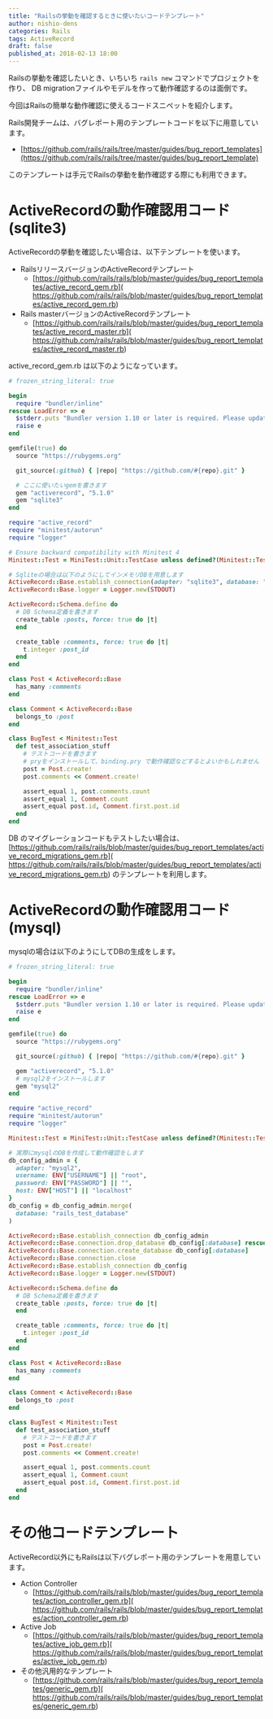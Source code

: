 ```yaml
---
title: "Railsの挙動を確認するときに使いたいコードテンプレート"
author: nishio-dens
categories: Rails
tags: ActiveRecord
draft: false
published_at: 2018-02-13 18:00
---
```


Railsの挙動を確認したいとき、いちいち ``rails new`` コマンドでプロジェクトを作り、
DB migrationファイルやモデルを作って動作確認するのは面倒です。

今回はRailsの簡単な動作確認に使えるコードスニペットを紹介します。

<!-- more -->


Rails開発チームは、バグレポート用のテンプレートコードを以下に用意しています。

- [https://github.com/rails/rails/tree/master/guides/bug_report_templates](https://github.com/rails/rails/tree/master/guides/bug_report_template)

このテンプレートは手元でRailsの挙動を動作確認する際にも利用できます。

# ActiveRecordの動作確認用コード(sqlite3)

ActiveRecordの挙動を確認したい場合は、以下テンプレートを使います。

- RailsリリースバージョンのActiveRecordテンプレート
  - [https://github.com/rails/rails/blob/master/guides/bug_report_templates/active_record_gem.rb]( https://github.com/rails/rails/blob/master/guides/bug_report_templates/active_record_gem.rb)
- Rails masterバージョンのActiveRecordテンプレート
  - [https://github.com/rails/rails/blob/master/guides/bug_report_templates/active_record_master.rb]( https://github.com/rails/rails/blob/master/guides/bug_report_templates/active_record_master.rb)

active_record_gem.rb は以下のようになっています。

```ruby
# frozen_string_literal: true

begin
  require "bundler/inline"
rescue LoadError => e
  $stderr.puts "Bundler version 1.10 or later is required. Please update your Bundler"
  raise e
end

gemfile(true) do
  source "https://rubygems.org"

  git_source(:github) { |repo| "https://github.com/#{repo}.git" }

  # ここに使いたいgemを書きます
  gem "activerecord", "5.1.0"
  gem "sqlite3"
end

require "active_record"
require "minitest/autorun"
require "logger"

# Ensure backward compatibility with Minitest 4
Minitest::Test = MiniTest::Unit::TestCase unless defined?(Minitest::Test)

# Sqliteの場合は以下のようにしてインメモリDBを用意します
ActiveRecord::Base.establish_connection(adapter: "sqlite3", database: ":memory:")
ActiveRecord::Base.logger = Logger.new(STDOUT)

ActiveRecord::Schema.define do
  # DB Schema定義を書きます
  create_table :posts, force: true do |t|
  end

  create_table :comments, force: true do |t|
    t.integer :post_id
  end
end

class Post < ActiveRecord::Base
  has_many :comments
end

class Comment < ActiveRecord::Base
  belongs_to :post
end

class BugTest < Minitest::Test
  def test_association_stuff
    # テストコードを書きます
    # pryをインストールして、binding.pry で動作確認などするとよいかもしれません
    post = Post.create!
    post.comments << Comment.create!

    assert_equal 1, post.comments.count
    assert_equal 1, Comment.count
    assert_equal post.id, Comment.first.post.id
  end
end
```


DB のマイグレーションコードもテストしたい場合は、
[https://github.com/rails/rails/blob/master/guides/bug_report_templates/active_record_migrations_gem.rb](
https://github.com/rails/rails/blob/master/guides/bug_report_templates/active_record_migrations_gem.rb) のテンプレートを利用します。

# ActiveRecordの動作確認用コード(mysql)

mysqlの場合は以下のようにしてDBの生成をします。

```ruby
# frozen_string_literal: true

begin
  require "bundler/inline"
rescue LoadError => e
  $stderr.puts "Bundler version 1.10 or later is required. Please update your Bundler"
  raise e
end

gemfile(true) do
  source "https://rubygems.org"

  git_source(:github) { |repo| "https://github.com/#{repo}.git" }

  gem "activerecord", "5.1.0"
  # mysql2をインストールします
  gem "mysql2"
end

require "active_record"
require "minitest/autorun"
require "logger"

Minitest::Test = MiniTest::Unit::TestCase unless defined?(Minitest::Test)

# 実際にmysqlのDBを作成して動作確認をします
db_config_admin = {
  adapter: "mysql2",
  username: ENV["USERNAME"] || "root",
  password: ENV["PASSWORD"] || "",
  host: ENV["HOST"] || "localhost"
}
db_config = db_config_admin.merge(
  database: "rails_test_database"
)

ActiveRecord::Base.establish_connection db_config_admin
ActiveRecord::Base.connection.drop_database db_config[:database] rescue nil
ActiveRecord::Base.connection.create_database db_config[:database]
ActiveRecord::Base.connection.close
ActiveRecord::Base.establish_connection db_config
ActiveRecord::Base.logger = Logger.new(STDOUT)

ActiveRecord::Schema.define do
  # DB Schema定義を書きます
  create_table :posts, force: true do |t|
  end

  create_table :comments, force: true do |t|
    t.integer :post_id
  end
end

class Post < ActiveRecord::Base
  has_many :comments
end

class Comment < ActiveRecord::Base
  belongs_to :post
end

class BugTest < Minitest::Test
  def test_association_stuff
    # テストコードを書きます
    post = Post.create!
    post.comments << Comment.create!

    assert_equal 1, post.comments.count
    assert_equal 1, Comment.count
    assert_equal post.id, Comment.first.post.id
  end
end
```

# その他コードテンプレート

ActiveRecord以外にもRailsは以下バグレポート用のテンプレートを用意しています。

* Action Controller
  * [https://github.com/rails/rails/blob/master/guides/bug_report_templates/action_controller_gem.rb]( https://github.com/rails/rails/blob/master/guides/bug_report_templates/action_controller_gem.rb)
* Active Job
  * [https://github.com/rails/rails/blob/master/guides/bug_report_templates/active_job_gem.rb]( https://github.com/rails/rails/blob/master/guides/bug_report_templates/active_job_gem.rb)
* その他汎用的なテンプレート
  * [https://github.com/rails/rails/blob/master/guides/bug_report_templates/generic_gem.rb]( https://github.com/rails/rails/blob/master/guides/bug_report_templates/generic_gem.rb)
